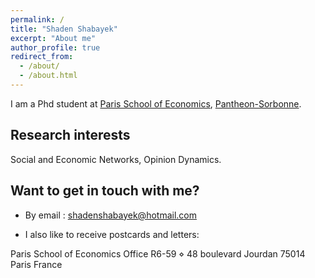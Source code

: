 ```yaml
---
permalink: /
title: "Shaden Shabayek"
excerpt: "About me"
author_profile: true
redirect_from: 
  - /about/
  - /about.html
---
```


I am a Phd student at [Paris School of Economics](https://www.parisschoolofeconomics.eu/en/), [Pantheon-Sorbonne](http://www.pantheonsorbonne.fr/).

Research interests
--
Social and Economic Networks, Opinion Dynamics.

Want to get in touch with me?
--
* By email : shadenshabayek@hotmail.com

* I also like to receive postcards and letters: 

Paris School of Economics
Office R6-59 ⋄ 
48 boulevard Jourdan 
75014 Paris France



